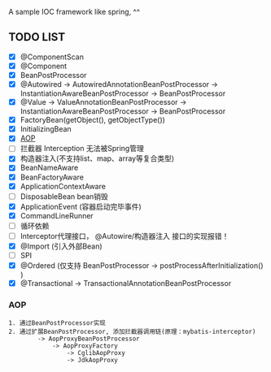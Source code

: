 
A sample IOC framework like spring, ^^


## TODO LIST

* [x] @ComponentScan
* [x] @Component
* [x] BeanPostProcessor
* [x] @Autowired -> AutowiredAnnotationBeanPostProcessor -> InstantiationAwareBeanPostProcessor -> BeanPostProcessor
* [x] @Value -> ValueAnnotationBeanPostProcessor -> InstantiationAwareBeanPostProcessor -> BeanPostProcessor
* [x] FactoryBean(getObject(), getObjectType())
* [x] InitializingBean
* [x] [AOP](#AOP)
* [ ] 拦截器 Interception 无法被Spring管理
* [x] 构造器注入(不支持list、map、array等复合类型)
* [x] BeanNameAware
* [x] BeanFactoryAware
* [x] ApplicationContextAware
* [ ] DisposableBean bean销毁
* [x] ApplicationEvent (容器启动完毕事件)
* [x] CommandLineRunner
* [ ] 循环依赖
* [ ] Interceptor代理接口， @Autowire/构造器注入 接口的实现报错！
* [x] @Import (引入外部Bean)
* [ ] SPI
* [x] @Ordered (仅支持 BeanPostProcessor -> postProcessAfterInitialization() )
* [x] @Transactional -> TransactionalAnnotationBeanPostProcessor

### AOP 
```
1. 通过BeanPostProcessor实现
2. 通过扩展BeanPostProcessor, 添加拦截器调用链(原理：mybatis-interceptor)
        -> AopProxyBeanPostProcessor
            -> AopProxyFactory
                -> CglibAopProxy
                -> JdkAopProxy
```
